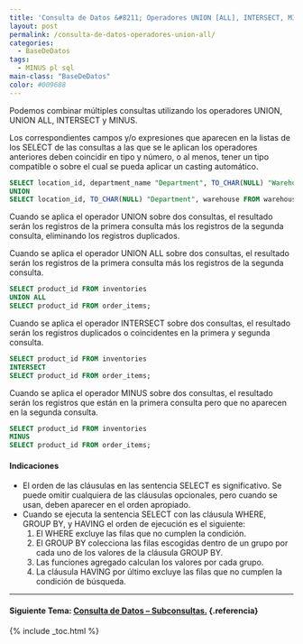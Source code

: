 ```yaml
---
title: 'Consulta de Datos &#8211; Operadores UNION [ALL], INTERSECT, MINUS.'
layout: post
permalink: /consulta-de-datos-operadores-union-all/
categories:
  - BaseDeDatos
tags:
  - MINUS pl sql
main-class: "BaseDeDatos"
color: #009688
---
```

<div class="icosql">
</div>

Podemos combinar múltiples consultas utilizando los operadores UNION, UNION ALL, INTERSECT y MINUS.

Los correspondientes campos y/o expresiones que aparecen en la listas de los SELECT de las consultas a las que se le aplican los operadores anteriores deben coincidir en tipo y número, o al menos, tener un tipo compatible o sobre el cual se pueda aplicar un casting automático.  

<!--ad-->

```sql
SELECT location_id, department_name "Department", TO_CHAR(NULL) "Warehouse" FROM departments
UNION
SELECT location_id, TO_CHAR(NULL) "Department", warehouse FROM warehouses;

```

Cuando se aplica el operador UNION sobre dos consultas, el resultado serán los registros de la primera consulta más los registros de la segunda consulta, eliminando los registros duplicados.

Cuando se aplica el operador UNION ALL sobre dos consultas, el resultado serán los registros de la primera consulta más los registros de la segunda consulta.

```sql
SELECT product_id FROM inventories
UNION ALL
SELECT product_id FROM order_items;

```

Cuando se aplica el operador INTERSECT sobre dos consultas, el resultado serán los registros duplicados o coincidentes en la primera y segunda consulta.

```sql
SELECT product_id FROM inventories
INTERSECT
SELECT product_id FROM order_items;

```

Cuando se aplica el operador MINUS sobre dos consultas, el resultado serán los registros que están en la primera consulta pero que no aparecen en la segunda consulta.

```sql
SELECT product_id FROM inventories
MINUS
SELECT product_id FROM order_items;

```



#### Indicaciones



  * El orden de las cláusulas en las sentencia SELECT es significativo. Se puede omitir cualquiera de las cláusulas opcionales, pero cuando se usan, deben aparecer en el orden apropiado.
  * Cuando se ejecuta la sentencia SELECT con las cláusula WHERE, GROUP BY, y HAVING el orden de ejecución es el siguiente:
      1. El WHERE excluye las filas que no cumplen la condición.
      2. El GROUP BY colecciona las filas escogidas dentro de un grupo por cada uno de los valores de la cláusula GROUP BY.
      3. Las funciones agregado calculan los valores por cada grupo.
      4. La cláusula HAVING por último excluye las filas que no cumplen la condición de búsqueda.



* * *

#### Siguiente Tema: [Consulta de Datos &#8211; Subconsultas.][1] {.referencia}



 [1]: https://elbauldelprogramador.com/consulta-de-datos-subconsultas/

{% include _toc.html %}
